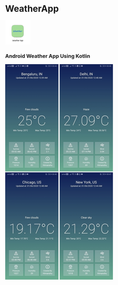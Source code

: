 # WeatherApp 
![](screenshots/app.png) 
### Android Weather App Using Kotlin

![](screenshots/bengaluru.jpg)
![](screenshots/delhi.jpg)
![](screenshots/chicago.jpg)
![](screenshots/new_york.jpg)
